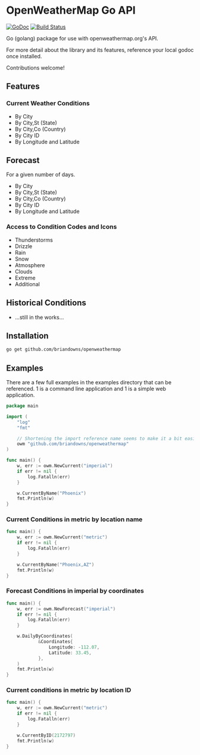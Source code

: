 # OpenWeatherMap Go API

[![GoDoc](https://godoc.org/github.com/briandowns/openweathermap?status.svg)](https://godoc.org/github.com/briandowns/openweathermap) [![Build Status](https://travis-ci.org/briandowns/openweathermap.svg?branch=master)](https://travis-ci.org/briandowns/openweathermap)

Go (golang) package for use with openweathermap.org's API.

For more detail about the library and its features, reference your local godoc once installed.

Contributions welcome!

## Features

### Current Weather Conditions

- By City
- By City,St (State)
- By City,Co (Country)
- By City ID
- By Longitude and Latitude

## Forecast

For a given number of days.

- By City
- By City,St (State)
- By City,Co (Country)
- By City ID
- By Longitude and Latitude

### Access to Condition Codes and Icons

- Thunderstorms
- Drizzle
- Rain
- Snow
- Atmosphere
- Clouds
- Extreme
- Additional

## Historical Conditions

- ...still in the works...

## Installation

```bash
go get github.com/briandowns/openweathermap
```

## Examples

There are a few full examples in the examples directory that can be referenced.  1 is a command line application and 1 is a simple web application.

```Go
package main

import (
    "log"
    "fmt"

	// Shortening the import reference name seems to make it a bit easier
    owm "github.com/briandowns/openweathermap"
)

func main() {
    w, err := owm.NewCurrent("imperial")
    if err != nil {
        log.Fatalln(err)
    }

    w.CurrentByName("Phoenix")
    fmt.Println(w)
}
```

### Current Conditions in metric by location name

```Go
func main() {
    w, err := owm.NewCurrent("metric")
    if err != nil {
        log.Fatalln(err)
    }

    w.CurrentByName("Phoenix,AZ")
    fmt.Println(w)
}
```

### Forecast Conditions in imperial by coordinates

```Go
func main() {
    w, err := owm.NewForecast("imperial")
    if err != nil {
        log.Fatalln(err)
    }

    w.DailyByCoordinates(
    		&Coordinates{
    			Longitude: -112.07,
    			Latitude: 33.45,
    		},
    )
    fmt.Println(w)
}
```

### Current conditions in metric by location ID

```Go
func main() {
    w, err := owm.NewCurrent("metric")
    if err != nil {
        log.Fatalln(err)
    }

    w.CurrentByID(2172797)
    fmt.Println(w)
}
```
